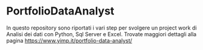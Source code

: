 # PortfolioDataAnalyst
In questo repository sono riportati i vari step per svolgere un project work di Analisi dei dati con Python, Sql Server e Excel. 
Trovate maggiori dettagli alla pagina https://www.yimp.it/portfolio-data-analyst/
